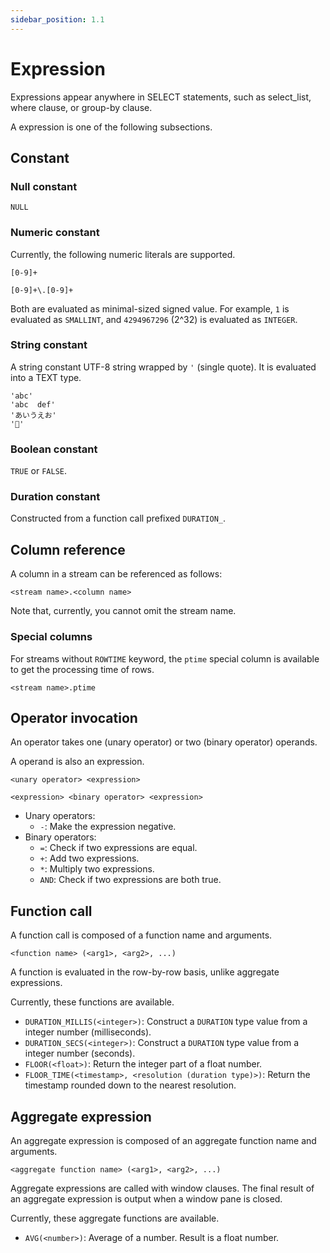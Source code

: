 ```yaml
---
sidebar_position: 1.1
---
```


# Expression

Expressions appear anywhere in SELECT statements, such as select_list, where clause, or group-by clause.

A expression is one of the following subsections.

## Constant

### Null constant

```text title="Null constant literal"
NULL
```

### Numeric constant

Currently, the following numeric literals are supported.

```text title="Integer constant literal"
[0-9]+
```

```text title="Float constant literal"
[0-9]+\.[0-9]+
```

Both are evaluated as minimal-sized signed value.
For example, `1` is evaluated as `SMALLINT`, and `4294967296` (2^32) is evaluated as `INTEGER`.

### String constant

A string constant UTF-8 string wrapped by `'` (single quote). It is evaluated into a TEXT type.

```text title="String constant literal examples"
'abc'
'abc  def'
'あいうえお'
'🍣'
```

### Boolean constant

`TRUE` or `FALSE`.

### Duration constant

Constructed from a function call prefixed `DURATION_`.

## Column reference

A column in a stream can be referenced as follows:

```text title="Column reference"
<stream name>.<column name>
```

Note that, currently, you cannot omit the stream name.

### Special columns

For streams without `ROWTIME` keyword, the `ptime` special column is available to get the processing time of rows.

```text title="ptime"
<stream name>.ptime
```

## Operator invocation

An operator takes one (unary operator) or two (binary operator) operands.

A operand is also an expression.

```text title="Unary operator"
<unary operator> <expression>
```

```text title="Binary operator"
<expression> <binary operator> <expression>
```

- Unary operators:
  - `-`: Make the expression negative.
- Binary operators:
  - `=`: Check if two expressions are equal.
  - `+`: Add two expressions.
  - `*`: Multiply two expressions.
  - `AND`: Check if two expressions are both true.

## Function call

A function call is composed of a function name and arguments.

```text title="Function call"
<function name> (<arg1>, <arg2>, ...)
```

A function is evaluated in the row-by-row basis, unlike aggregate expressions.

Currently, these functions are available.

- `DURATION_MILLIS(<integer>)`: Construct a `DURATION` type value from a integer number (milliseconds).
- `DURATION_SECS(<integer>)`: Construct a `DURATION` type value from a integer number (seconds).
- `FLOOR(<float>)`: Return the integer part of a float number.
- `FLOOR_TIME(<timestamp>, <resolution (duration type)>)`: Return the timestamp rounded down to the nearest resolution.

## Aggregate expression

An aggregate expression is composed of an aggregate function name and arguments.

```text title="Aggregate expression"
<aggregate function name> (<arg1>, <arg2>, ...)
```

Aggregate expressions are called with window clauses.
The final result of an aggregate expression is output when a window pane is closed.

Currently, these aggregate functions are available.

- `AVG(<number>)`: Average of a number. Result is a float number.
